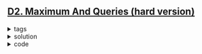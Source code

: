 ## [D2. Maximum And Queries (hard version)](https://codeforces.com/contest/1903/problem/D2)

<details>
  <summary>tags</summary>

    | sos dp | greedy | bitmask |
    
</details>

<details>
  <summary>solution</summary>

    Essentailly the same idea as D1, but try to make every iteration O(1) rather than O(n).
    
    For a_i already has ith digit on (has ans | (1 << i) as its subset), no cost.  
    For a_i does not have ith digit on, but still has some digits lower than i on,
        (ans|(1 << i) not its subset, but ans is its subset), cost is (1 << i) - a_i % (1 << i).  
    For the rest (neither ans|(1 << i) nor ans is its subset), cost is (1 << i).  
  
    In conclusion, for those *does not* have ans|(1 << i) as subset, cost + (1 << i).  
    And those *does* have ans as subset but *not* ans|(1 << i), cost - a % (1 << i).

    So we need two vector s and t.
    s[x] is the number of (ai)s which has x as a subset.
    t[x][j] is the sum of (ai % 2^j) for all ai which has x as a subset.

    How we are going to construct s and t is by "sos dp".
    Let dp[x][f] be: the number of (ai)s that has x as a subset, and only differs with x in last f digits.
    For example, dp[101001][3] will only have 101001, 101011, 101101, 101111 into account.
    
    So we can see that, dp[x][f] = dp[x][f - 1] + dp[x | (1 << i)][f - 1].
    The former corresponds to cases in which the fth digit is the same.
    While the latter corresponds to cases in which the fth digit is changed from 0 to 1.
    
    After doing memery optimisation, s[x] += s[x | (1 << i)], t[x][j] += t[x | (1 << i)][j].

    Also, base cases for s are those ai that *does not* differ with x.
    That is, every a == x.
    Base cases for t quite the same, (ai % 2^j) for every ai every j.

    In addition, as there may be ks that are so big, that can change all a into number bigger than 10^6 (2^20).
    We should treat these cases differently by precalculate the cost of achieving 10^6.
  
</details>

<details>
  <summary>code</summary>
  
  ```c++
  vector<ll> s(1 << 20);
  vector<vector<ll>> t(1 << 20, vector<ll>(20));
  
  int main () {
      ios::sync_with_stdio(false); cin.tie(0);
      int n, q;  cin >> n >> q;
      vector<ll> arr(n + 1);
      for (int i = 1; i <= n; i++) cin >> arr[i];
  
      for (int i = 1; i <= n; i++) {
          s[arr[i]]++;
          for (ll j = 0, p = 0; j < 20; j++) {
              p += arr[i] & (1LL << j);
              t[arr[i]][j] += p;
          }
      }
  
      for (int i = 0; i < 20; i++) {  
          for (ll x = 0; x < (1LL << 20); x++) {
              if (!(x & (1LL << i))) {
                  s[x] += s[x | (1LL << i)];
                  for (int j = 0; j < 20; j++) t[x][j] += t[x | (1LL << i)][j];
              }
          }
      }
  
      ll sum = 0, cost = 0;
      for (int i = 1; i <= n; i++) {
          sum += arr[i];
          cost += (1LL << 20) - arr[i];
      }
  
      while (q--) {
          ll k;  cin >> k;
          if (k >= cost) {
              k += sum;
              ll ans = k / n;
              cout << ans << '\n';
              continue;
          }
  
          ll ans = 0;
          for (int i = 19; i >= 0; i--) {
              ll cst = 0;
              cst += (n - s[ans | (1LL << i)]) * (1LL << i);
              cst -= t[ans][i] - t[ans | (1LL << i)][i];
              
              if (k < cst) continue;
              k -= cst;
              ans |= (1 << i);
          }
          cout << ans << '\n';
      }
  }
  ```

</details>

<br>
